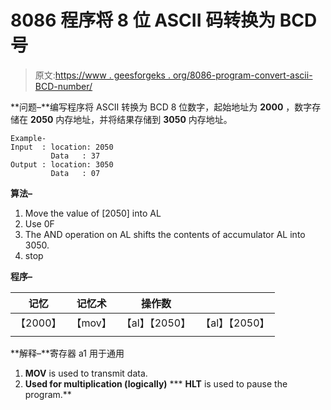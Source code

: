 # 8086 程序将 8 位 ASCII 码转换为 BCD 号

> 原文:[https://www . geesforgeks . org/8086-program-convert-ascii-BCD-number/](https://www.geeksforgeeks.org/8086-program-convert-ascii-bcd-number/)

**问题–**编写程序将 ASCII 转换为 BCD 8 位数字，起始地址为 **2000** ，数字存储在 **2050** 内存地址，并将结果存储到 **3050** 内存地址。

```
Example-
Input  : location: 2050
         Data   : 37
Output : location: 3050    
         Data   : 07        
```

**算法–**

1.  Move the value of [2050] into AL
2.  Use 0F
3.  The AND operation on AL shifts the contents of accumulator AL into 3050.
4.  stop

**程序–**

| 记忆 | 记忆术 | 操作数 |  |
| --- | --- | --- | --- |
| 【2000】 | 【mov】 | 【al】【2050】 | 【al】【2050】 |
|  |

**解释–**寄存器 a1 用于通用

1.  **MOV** is used to transmit data.
2.  **Used for multiplication (logically)**
***   **HLT** is used to pause the program.**